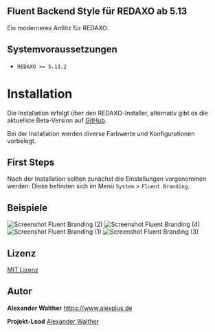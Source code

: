 ## Fluent Backend Style für REDAXO ab 5.13

Ein moderneres Antlitz für REDAXO.

## Systemvoraussetzungen

* `REDAXO >= 5.13.2`

# Installation

Die Installation erfolgt über den REDAXO-Installer, alternativ gibt es die aktuellste Beta-Version auf [GitHub](https://github.com/alexplusde/be_style_fluent/).

Bei der Installation werden diverse Farbwerte und Konfigurationen vorbelegt. 

## First Steps

Nach der Installation sollten zunächst die Einstellungen vorgenommen werden: Diese befinden sich im Menü `System` > `Fluent Branding`.

## Beispiele
![Screenshot Fluent Branding (2)](https://user-images.githubusercontent.com/3855487/158341488-8c7e2848-512c-4750-b025-22ebc8772b17.png)
![Screenshot Fluent Branding (4)](https://user-images.githubusercontent.com/3855487/158341495-49fa2bfa-3a06-4399-9eec-06c3dd5ed13f.png)
![Screenshot Fluent Branding (1)](https://user-images.githubusercontent.com/3855487/158341476-e6978303-97bb-440e-b624-0d7489cf4804.png)
![Screenshot Fluent Branding (3)](https://user-images.githubusercontent.com/3855487/158341494-2ea8601f-e544-439e-95df-d14ff12bcc4e.png)


## Lizenz

[MIT Lizenz](https://github.com/alexplusde/be_style_fluent/blob/master/LICENSE.md) 

## Autor

**Alexander Walther**
https://www.alexplus.de

**Projekt-Lead** 
[Alexander Walther](https://www.alexplus.de)
